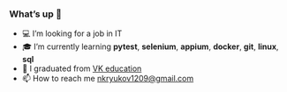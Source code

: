 ### What’s up  👋
- :computer: I’m looking for a job in IT
- :mortar_board: I’m currently learning **pytest**, **selenium**, **appium**, **docker**, **git**, **linux**, **sql**
- :school_satchel: I graduated from [VK education](https://education.vk.company/)
- 📫 How to reach me nkryukov1209@gmail.com
